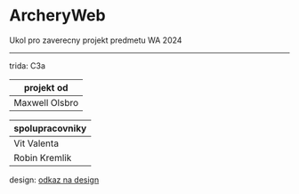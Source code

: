 # ArcheryWeb
Ukol pro zaverecny projekt predmetu WA 2024
___
trida: C3a 

|**projekt od**|
|--------------|
|Maxwell Olsbro|

|**spolupracovniky**|
|-------------------|
|Vit Valenta|
|Robin Kremlik|

design:
[odkaz na design](https://www.figma.com/files/recents-and-sharing/recently-viewed?fuid=1316003087615364622)
